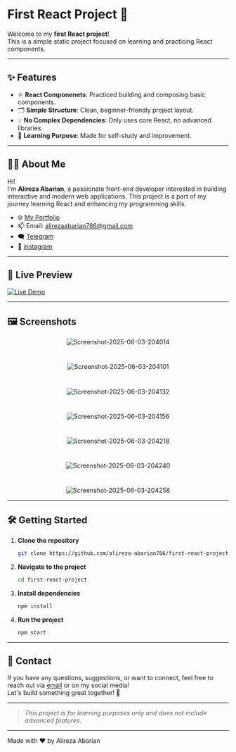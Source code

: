 # First React Project 🚀

Welcome to my **first React project**!  
This is a simple static project focused on learning and practicing React components.

---

## ✨ Features

- ⚛️ **React Componenets**: Practiced building and composing basic components.
- 🗂️ **Simple Structure**: Clean, beginner-friendly project layout.
- 💡 **No Complex Dependencies**: Only uses core React, no advanced libraries.
- 🎯 **Learning Purpose**: Made for self-study and improvement.

---

## 👨‍💻 About Me

Hi!  
I'm **Alireza Abarian**, a passionate front-end developer interested in building interactive and modern web applications. This project is a part of my journey learning React and enhancing my programming skills.

- 🌐 [My Portfolio](https://alireza-abarian786.github.io/onlineShope/)
- 📫 Email: alirezaabarian786@gmail.com
- 🗨️ [Telegram](http://t.me/AlirezaA667)
- 📲 [instagram](https://www.instagram.com/AlirezaA786)

---

## 🔗 Live Preview

[![Live Demo](https://img.shields.io/badge/Live%20Demo-Click%20Here-green?style=for-the-badge&logo=react)](https://alireza-abarian786.github.io/first-react-project/)

---

## 🖼️ Screenshots

<div align="center">
  <img src="https://i.ibb.co/pvt48Qsq/Screenshot-2025-06-03-204014.png" alt="Screenshot-2025-06-03-204014">
  
  #
  <img src="https://i.ibb.co/4w0tMFby/Screenshot-2025-06-03-204101.png" alt="Screenshot-2025-06-03-204101">
  
  #
  <img src="https://i.ibb.co/QFHHpz7k/Screenshot-2025-06-03-204132.png" alt="Screenshot-2025-06-03-204132">
  
  #
  <img src="https://i.ibb.co/YJNTXWN/Screenshot-2025-06-03-204156.png" alt="Screenshot-2025-06-03-204156">
  
  #
  <img src="https://i.ibb.co/Ld9xJ6sq/Screenshot-2025-06-03-204218.png" alt="Screenshot-2025-06-03-204218">
  
  #
  <img src="https://i.ibb.co/DHcqW1cB/Screenshot-2025-06-03-204240.png" alt="Screenshot-2025-06-03-204240">
  
  #
  <img src="https://i.ibb.co/VWNPXjWK/Screenshot-2025-06-03-204258.png" alt="Screenshot-2025-06-03-204258">
</div>

---

## 🛠️ Getting Started

1. **Clone the repository**
   ```bash
   git clone https://github.com/alireza-abarian786/first-react-project.git
   ```
2. **Navigate to the project**
   ```bash
   cd first-react-project
   ```
3. **Install dependencies**
   ```bash
   npm install
   ```
4. **Run the project**
   ```bash
   npm start
   ```

---

## 📢 Contact

If you have any questions, suggestions, or want to connect, feel free to reach out via [email](mailto:alirezaabarian786@gmail.com) or on my social media!  
Let's build something great together! 🚀

---

> _This project is for learning purposes only and does not include advanced features._

---

Made with ❤️ by Alireza Abarian
